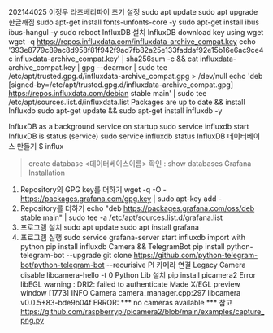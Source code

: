 202144025 이정우
라즈베리파이 초기 설정
sudo apt update
sudo apt upgrade
한글깨짐
sudo apt-get install fonts-unfonts-core -y
sudo apt-get install ibus ibus-hangul -y
sudo reboot
InfluxDB 설치
InfluxDB download key using wget
wget -q https://repos.influxdata.com/influxdata-archive_compat.key
echo '393e8779c89ac8d958f81f942f9ad7fb82a25e133faddaf92e15b16e6ac9ce4c influxdata-archive_compat.key' | sha256sum -c && cat influxdata-archive_compat.key | gpg --dearmor | sudo tee /etc/apt/trusted.gpg.d/influxdata-archive_compat.gpg > /dev/null
echo 'deb [signed-by=/etc/apt/trusted.gpg.d/influxdata-archive_compat.gpg] https://repos.influxdata.com/debian stable main' | sudo tee /etc/apt/sources.list.d/influxdata.list
Packages are up to date && install Influxdb
 sudo apt-get update && sudo apt-get install influxdb -y

InfluxDB as a background service on startup
sudo service influxdb start
InfluxDB is status (service)
sudo service influxdb status
InfluxDB 데이터베이스 만들기
$ influx

>create database <데이터베이스이름>
확인 : show databases 
Grafana Installation
1. Repository의 GPG key를 더하기
wget -q -O - https://packages.grafana.com/gpg.key | sudo apt-key add -
2. Repository를 더하기
echo "deb https://packages.grafana.com/oss/deb stable main" | sudo tee -a /etc/apt/sources.list.d/grafana.list
3. 프로그램 설치
sudo apt update
sudo apt install grafana
4. 프로그램 실행
sudo service grafana-server start
influxdb import with python
pip install influxdb
Camera && TelegramBot
  pip install python-telegram-bot --upgrade
  git clone https://github.com/python-telegram-bot/python-telegram-bot --recurisive
PI 카메라 연결
Legacy Camera disable
  libcamera-hello -t 0
Python Lib 설치
  pip install picamera2
Error
libEGL warning : DRI2: failed to authenticate
Made X/EGL preview window
[1773] INFO Camera camera_manager.cpp:297 libcamera v0.0.5+83-bde9b04f
ERROR: *** no cameras available ***
참고
  https://github.com/raspberrypi/picamera2/blob/main/examples/capture_png.py